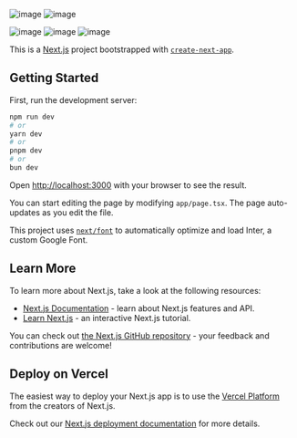 ![image](https://github.com/bhaski2003/MeghaDoo-Vault/assets/95578571/1eb9daa5-49c1-4b02-b1c1-69e41cc23648)
![image](https://github.com/bhaski2003/MeghaDoo-Vault/assets/95578571/0ed954ab-63bb-48c2-8f39-19e5c2e23092)

![image](https://github.com/bhaski2003/MeghaDoo-Vault/assets/95578571/8e841e4e-7f25-4b12-abba-706bfda17f53)
![image](https://github.com/bhaski2003/MeghaDoo-Vault/assets/95578571/1cf6ec31-a015-483a-8502-6cc252655bf8)
![image](https://github.com/bhaski2003/MeghaDoo-Vault/assets/95578571/57759adc-cd80-451d-b7f4-5284bd7ada3a)




This is a [Next.js](https://nextjs.org/) project bootstrapped with [`create-next-app`](https://github.com/vercel/next.js/tree/canary/packages/create-next-app).

## Getting Started

First, run the development server:

```bash
npm run dev
# or
yarn dev
# or
pnpm dev
# or
bun dev
```

Open [http://localhost:3000](http://localhost:3000) with your browser to see the result.

You can start editing the page by modifying `app/page.tsx`. The page auto-updates as you edit the file.

This project uses [`next/font`](https://nextjs.org/docs/basic-features/font-optimization) to automatically optimize and load Inter, a custom Google Font.

## Learn More

To learn more about Next.js, take a look at the following resources:

- [Next.js Documentation](https://nextjs.org/docs) - learn about Next.js features and API.
- [Learn Next.js](https://nextjs.org/learn) - an interactive Next.js tutorial.

You can check out [the Next.js GitHub repository](https://github.com/vercel/next.js/) - your feedback and contributions are welcome!

## Deploy on Vercel

The easiest way to deploy your Next.js app is to use the [Vercel Platform](https://vercel.com/new?utm_medium=default-template&filter=next.js&utm_source=create-next-app&utm_campaign=create-next-app-readme) from the creators of Next.js.

Check out our [Next.js deployment documentation](https://nextjs.org/docs/deployment) for more details.
